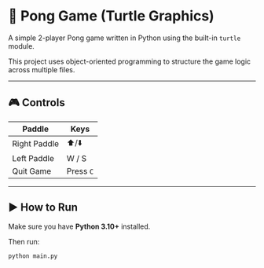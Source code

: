 # 🏓 Pong Game (Turtle Graphics)

A simple 2-player Pong game written in Python using the built-in `turtle` module.

This project uses object-oriented programming to structure the game logic across multiple files.

---

## 🎮 Controls

| Paddle       | Keys        |
|--------------|-------------|
| Right Paddle | ⬆️/⬇️      |
| Left Paddle  | W / S       |
| Quit Game    | Press `C`   |

---

## ▶️ How to Run

Make sure you have **Python 3.10+** installed.

Then run:

```bash
python main.py

